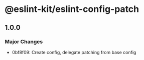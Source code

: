 # @eslint-kit/eslint-config-patch

## 1.0.0
### Major Changes

- 0bf8f09: Create config, delegate patching from base config
